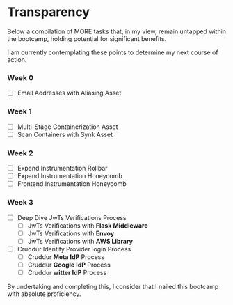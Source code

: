 # Transparency

Below a compilation of MORE tasks that, in my view, remain untapped within the bootcamp, holding potential for significant benefits. 


I am currently contemplating these points to determine my next course of action.


### Week 0
- [ ] Email Addresses with Aliasing Asset

### Week 1

- [ ] Multi-Stage Containerization Asset
- [ ] Scan Containers with Synk Asset

### Week 2
- [ ] Expand Instrumentation Rollbar
- [ ] Expand Instrumentation Honeycomb
- [ ] Frontend Instrumentation Honeycomb

### Week 3
- [ ] Deep Dive JwTs Verifications Process
  - [ ] JwTs Verifications with **Flask Middleware**
  - [ ] JwTs Verifications with **Envoy**
  - [ ]  JwTs Verifications with **AWS Library**
- [ ] Cruddur Identity Provider login Process
  - [ ] Cruddur **Meta IdP** Process
  - [ ] Cruddur **Google IdP** Process
  - [ ] Cruddur **witter IdP** Process

By undertaking and completing this, I consider that I nailed this bootcamp with absolute proficiency.
